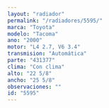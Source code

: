 ```yaml
---
layout: "radiador"
permalink: "/radiadores/5595/"
marca: "Toyota"
modelo: "Tacoma"
ano: "2000"
motor: "L4 2.7, V6 3.4"
transmision: "Automática"
parte: "431377"
clima: "Con clima"
alto: "22 5/8"
ancho: "25 5/8"
observaciones: ""
id: "5595"
---
```


